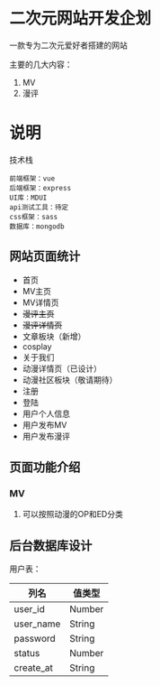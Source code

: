 # 二次元网站开发企划

一款专为二次元爱好者搭建的网站

主要的几大内容：
1. MV
2. 漫评

# 说明

技术栈

```
前端框架：vue
后端框架：express
UI库：MDUI
api测试工具：待定
css框架：sass
数据库：mongodb
```

## 网站页面统计

* 首页
* MV主页
* MV详情页
* ~~漫评主页~~
* ~~漫评详情页~~
* 文章板块（新增）
* cosplay
* 关于我们
* 动漫详情页（已设计）
* 动漫社区板块（敬请期待）
* 注册
* 登陆
* 用户个人信息
* 用户发布MV
* 用户发布漫评

## 页面功能介绍

### MV

1. 可以按照动漫的OP和ED分类



## 后台数据库设计

用户表：

| 列名 | 值类型 |
| --- | --- |
| user_id | Number |
| user_name | String |
| password | String |
| status | Number |
| create_at | String |
